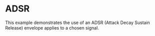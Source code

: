 # ADSR

This example demonstrates the use of an ADSR (Attack Decay Sustain Release) envelope applies to a
chosen signal.
